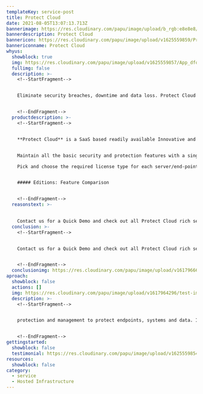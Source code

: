 ```yaml
---
templateKey: service-post
title: Protect Cloud
date: 2021-08-05T13:07:13.713Z
bannerimage: https://res.cloudinary.com/papu/image/upload/b_rgb:e8e8e8/v1626951869/synectiks-website/Protect_Cloud_1_bp66ra_wu3pgq.jpg
bannerdescription: Protect Cloud
bannericon: https://res.cloudinary.com/papu/image/upload/v1625559859/Process_rxu7u8.svg
bannericonname: Protect Cloud
whyus:
  showblock: true
  img: https://res.cloudinary.com/papu/image/upload/v1625559857/App_dfq0tc.svg
  fullimg: false
  description: >-
    <!--StartFragment-->


    Eliminate security breaches, downtime and data loss. Protect Cloud is the only solution that natively integrates cloud security, data protection and management to protect endpoints, systems and data. Integration and automation provide unmatched protection, making it simple to manage all the devices in your environment.


    <!--EndFragment-->
  productdescription: >-
    <!--StartFragment-->


    **Protect Cloud** is a SaaS based readily available Innovative and powerful web-based ALL-IN-ONE solution, with one-agent on any given Server/End-point device to serve all Backup & Disaster Recovery needs along with basic necessary features like Anti-Virus, Anti-Malware, vulnerability Assessment, Windows- Patch management, Remote Diagnostic assistance and URL-filtering. All devices in your infrastructure are easily managed from a single web console and well protected to meet all Business continuity, Security, and compliance requirements.


    Maintain all the basic security and protection features with a single solution, and avoid the hassle of purchasing multiple software from vendors and installing multiple agents on the same machine.\

    Pick and choose the required license type for each server/end-point device from the following, mix and match the licenses as needed for each device in your environment:


    ##### Editions: Feature Comparison


    <!--EndFragment-->
  reasonstext: >-
    

    Contact us for a Quick Demo and check out all Protect Cloud rich security features and how to manage all end-devices in an environment using SaaS based readily available web-console.
  conclusion: >-
    <!--StartFragment-->


    Contact us for a Quick Demo and check out all Protect Cloud rich security features and how to manage all end-devices in an environment using SaaS based readily available web-console.


    <!--EndFragment-->
  conclusionimg: https://res.cloudinary.com/papu/image/upload/v1617966646/ContactPage_clfbxf.png
aproach:
  showblock: false
  actions: []
  img: https://res.cloudinary.com/papu/image/upload/v1617964296/test-image_kza5ja.jpg
  description: >-
    <!--StartFragment-->


    protection and management to protect endpoints, systems and data. Integration and automation provide unmatched protection, making it simple to manage all the devices in your environment.


    <!--EndFragment-->
gettingstarted:
  showblock: false
  testimonial: https://res.cloudinary.com/papu/image/upload/v1625559854/data_j7mjvr.svg
resources:
  showblock: false
category:
  - service
  - Hosted Infrastructure
---
```

